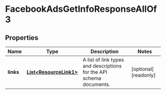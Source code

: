 

# FacebookAdsGetInfoResponseAllOf3


## Properties

| Name | Type | Description | Notes |
|------------ | ------------- | ------------- | -------------|
|**links** | [**List&lt;ResourceLink1&gt;**](ResourceLink1.md) | A list of link types and descriptions for the API schema documents. |  [optional] [readonly] |



